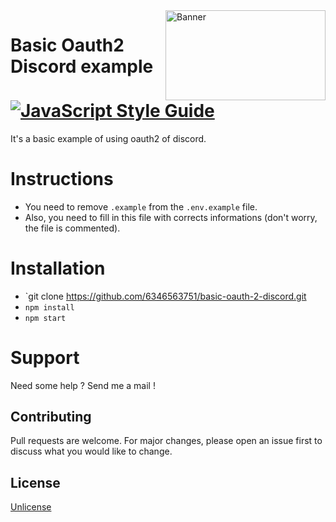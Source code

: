 <img align="right" height="144x" width="256px" alt="Banner" src="https://pressover.news/wp-content/uploads/2018/12/discord.jpg">

# Basic Oauth2 Discord example [![JavaScript Style Guide](https://img.shields.io/badge/code_style-standard-brightgreen.svg)](https://standardjs.com)
It's a basic example of using oauth2 of discord.

# Instructions
- You need to remove `.example` from the `.env.example` file.
- Also, you need to fill in this file with corrects informations (don't worry, the file is commented).

# Installation
- `git clone https://github.com/6346563751/basic-oauth-2-discord.git
- `npm install`
- `npm start`

# Support
Need some help ? Send me a mail !


## Contributing
Pull requests are welcome. For major changes, please open an issue first to discuss what you would like to change.

## License
[Unlicense](https://choosealicense.com/licenses/unlicense/)
